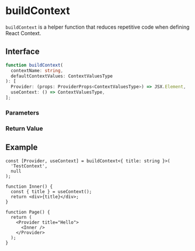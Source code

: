 # buildContext

`buildContext` is a helper function that reduces repetitive code when defining React Context.

## Interface

```ts
function buildContext(
  contextName: string,
  defaultContextValues: ContextValuesType
): [
  Provider: (props: ProviderProps<ContextValuesType>) => JSX.Element,
  useContext: () => ContextValuesType,
];
```

### Parameters

<Interface
  required
  name="contextName"
  type="string"
  description="The name of the context."
/>

<Interface
  name="defaultContextValues"
  type="ContextValuesType"
  description="The default values to be passed to the context."
/>

### Return Value

<Interface
  name=""
  type="[Provider: (props: ProviderProps<ContextValuesType>) => JSX.Element, useContext: () => ContextValuesType]"
  description="tuple of the form :"
  :nested="[
    {
      name: 'Provider',
      type: '(props: ProviderProps<ContextValuesType>) => JSX.Element',
      description: 'The component that provides the context.',
    },
    {
      name: 'useContext',
      type: '() => ContextValuesType',
      description: 'The hook that uses the context.',
    },
  ]"
/>

## Example

```tsx
const [Provider, useContext] = buildContext<{ title: string }>(
  'TestContext',
  null
);

function Inner() {
  const { title } = useContext();
  return <div>{title}</div>;
}

function Page() {
  return (
    <Provider title="Hello">
      <Inner />
    </Provider>
  );
}
```
